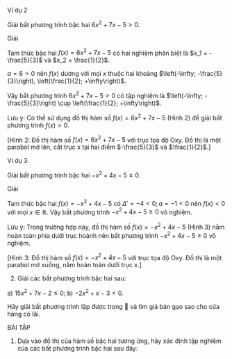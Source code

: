 Ví dụ 2

Giải bất phương trình bậc hai $6x^2 + 7x - 5 > 0$.

Giải

Tam thức bậc hai $f(x) = 6x^2 + 7x - 5$ có hai nghiệm phân biệt là $x_1 = -\frac{5}{3}$ và $x_2 = \frac{1}{2}$.

$a = 6 > 0$ nên $f(x)$ dương với mọi $x$ thuộc hai khoảng $\left(-\infty; -\frac{5}{3}\right), \left(\frac{1}{2}; +\infty\right)$.

Vậy bất phương trình $6x^2 + 7x - 5 > 0$ có tập nghiệm là $\left(-\infty; -\frac{5}{3}\right) \cup \left(\frac{1}{2}; +\infty\right)$.

Lưu ý: Có thể sử dụng đồ thị hàm số $f(x) = 6x^2 + 7x - 5$
(Hình 2) để giải bất phương trình $f(x) > 0$.

[Hình 2: Đồ thị hàm số $f(x) = 6x^2 + 7x - 5$ với trục tọa độ Oxy. Đồ thị là một parabol mở lên, cắt trục x tại hai điểm $-\frac{5}{3}$ và $\frac{1}{2}$.]

Ví dụ 3

Giải bất phương trình bậc hai $-x^2 + 4x - 5 \geq 0$.

Giải

Tam thức bậc hai $f(x) = -x^2 + 4x - 5$ có $\Delta' = -4 < 0; a = -1 < 0$ nên $f(x) < 0$ với mọi $x \in \mathbb{R}$.
Vậy bất phương trình $-x^2 + 4x - 5 \geq 0$ vô nghiệm.

Lưu ý: Trong trường hợp này, đồ thị hàm số $f(x) = -x^2 + 4x - 5$
(Hình 3) nằm hoàn toàn phía dưới trục hoành nên bất phương
trình $-x^2 + 4x - 5 \geq 0$ vô nghiệm.

[Hình 3: Đồ thị hàm số $f(x) = -x^2 + 4x - 5$ với trục tọa độ Oxy. Đồ thị là một parabol mở xuống, nằm hoàn toàn dưới trục x.]

2. Giải các bất phương trình bậc hai sau:

a) $15x^2 + 7x - 2 \leq 0$;        b) $-2x^2 + x - 3 < 0$.

Hãy giải bất phương trình lập được trong 🔑 và tìm
giá bán gạo sao cho cửa hàng có lãi.

BÀI TẬP

1. Dựa vào đồ thị của hàm số bậc hai tương ứng, hãy xác định tập nghiệm của các bất phương trình bậc hai sau đây: